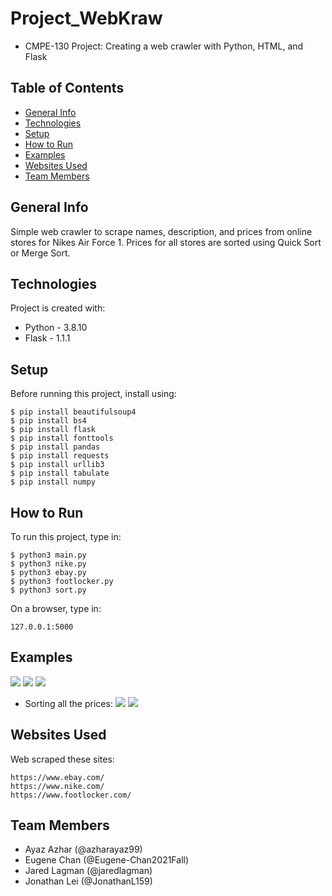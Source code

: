 # Project_WebKraw
- CMPE-130 Project: Creating a web crawler with Python, HTML, and Flask

## Table of Contents
* [General Info](#general-info)
* [Technologies](#technologies)
* [Setup](#setup)
* [How to Run](#how-to-run)
* [Examples](#example)
* [Websites Used](#websites-used)
* [Team Members](#team-members)

## General Info
Simple web crawler to scrape names, description, and prices from online stores for Nikes Air Force 1.
Prices for all stores are sorted using Quick Sort or Merge Sort.

## Technologies
Project is created with:
* Python - 3.8.10
* Flask - 1.1.1

## Setup
Before running this project, install using:
```
$ pip install beautifulsoup4
$ pip install bs4
$ pip install flask
$ pip install fonttools
$ pip install pandas
$ pip install requests
$ pip install urllib3
$ pip install tabulate
$ pip install numpy
```

## How to Run
To run this project, type in:
```
$ python3 main.py
$ python3 nike.py
$ python3 ebay.py
$ python3 footlocker.py
$ python3 sort.py
```
On a browser, type in:
```
127.0.0.1:5000
```

## Examples
![](images/exampleCode1.png)
![](images/exampleCode2.png)
![](images/exampleCode3.png)

* Sorting all the prices:
![](images/exampleCode4.png)
![](images/exampleCode5.png)

## Websites Used
Web scraped these sites:
```
https://www.ebay.com/
https://www.nike.com/
https://www.footlocker.com/
```

## Team Members
- Ayaz Azhar (@azharayaz99)
- Eugene Chan (@Eugene-Chan2021Fall)
- Jared Lagman (@jaredlagman)
- Jonathan Lei (@JonathanL159)
